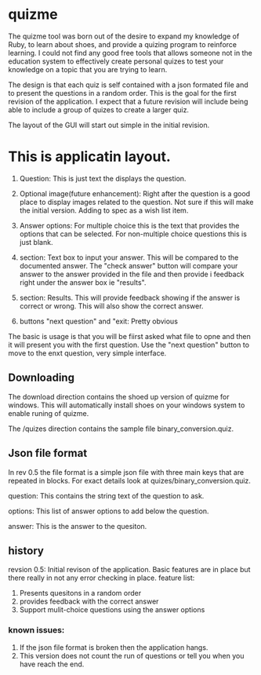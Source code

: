 # quizme
The quizme tool was born out of the desire to expand my knowledge of Ruby, to 
learn about shoes, and provide a quizing program to reinforce learning. I could
not find any good free tools that allows someone not in the education system to
effectively create personal quizes to test your knowledge on a topic that you
are trying to learn. 

The design is that each quiz is self contained with a json formated file and 
to present the questions in a random order. This is the goal for the first 
revision of the application. I expect that a future revision will include 
being able to include a group of quizes to create a larger quiz. 


The layout of the GUI will start out simple in the initial revision. 

# This is applicatin layout.

1.  Question: This is just text the displays the question.

1.  Optional image(future enhancement): Right after the question is a good place to display 
                images related to the question. Not sure if this will make the 
                initial version. Adding to spec as a wish list item. 

1.  Answer options: For multiple choice this is the text that 
                provides the options that can be selected. For non-multiple
                choice questions this is just blank. 

1.  section: Text box to input your answer. This will be compared to the 
               documented answer. The "check answer" button will compare 
               your answer to the answer provided in the file and then provide i
               feedback right under the answer box ie "results". 

1.  section: Results. This will provide feedback showing if the answer is 
               correct or wrong. This will also show the correct answer.

1.  buttons "next question" and "exit: Pretty obvious


The basic is usage is that you will be fiirst asked what file to opne and then it will present you with the first question. Use the "next question" button to 
move to the enxt question, very simple interface.

## Downloading
The download direction contains the shoed up version of quizme for windows. This
will automatically install shoes on your windows system to enable runing of 
quizme. 

The <repo>/quizes direction contains the sample file binary_conversion.quiz. 


## Json file format
In rev 0.5 the file format is a simple json file with three main keys that 
are repeated in blocks. For exact details look at quizes/binary_conversion.quiz. 

question: This contains the string text of the question to ask.

options: This list of answer options to add below the question. 

answer: This is the answer to the quesiton.

## history
revsion 0.5: Initial revison of the application. Basic features are in place 
             but there really in not any error checking in place. 
             feature list:
  1. Presents quesitons in a random order
  1. provides feedback with the correct answer
  1. Support mulit-choice questions using the answer options
### known issues:
  1. If the json file format is broken then the application hangs.
  1. This version does not count the run of questions or tell 
                   you when you have reach the end. 
                 
